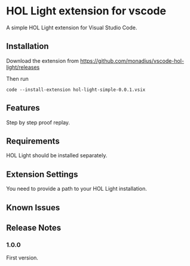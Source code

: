 # HOL Light extension for vscode

A simple HOL Light extension for Visual Studio Code.

## Installation

Download the extension from https://github.com/monadius/vscode-hol-light/releases

Then run
```
code --install-extension hol-light-simple-0.0.1.vsix
```

## Features

Step by step proof replay.

## Requirements

HOL Light should be installed separately.

## Extension Settings

You need to provide a path to your HOL Light installation.

## Known Issues

## Release Notes

### 1.0.0

First version.